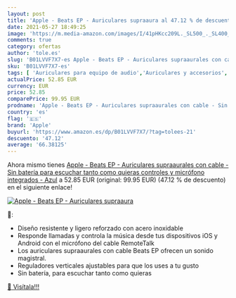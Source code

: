 ```yaml
---
layout: post
title: 'Apple - Beats EP - Auriculares supraaura al 47.12 % de descuento'
date: 2021-05-27 18:49:25
image: 'https://m.media-amazon.com/images/I/41pHKcc209L._SL500_._SL400_.jpg'
comments: true
category: ofertas
author: 'tole.es'
slug: 'B01LVVF7X7-es Apple - Beats EP - Auriculares supraaurales con cable -...'
sku: 'B01LVVF7X7-es'
tags: [ 'Auriculares para equipo de audio','Auriculares y accesorios','Electrónica','apple','auriculares', ]
actualPrice: 52.85 EUR
currency: EUR
price: 52.85
comparePrice: 99.95 EUR
prodname: 'Apple - Beats EP - Auriculares supraaurales con cable - Sin batería para escuchar tanto como quieras  controles y micrófono integrados - Azul'
country: 'es'
flag: '🇪🇸'
brand: 'Apple'
buyurl: 'https://www.amazon.es/dp/B01LVVF7X7/?tag=tolees-21'
descuento: '47.12'
average: '66.38125'
---
```


Ahora mismo tienes [Apple - Beats EP - Auriculares supraaurales con cable - Sin batería para escuchar tanto como quieras  controles y micrófono integrados - Azul](https://www.amazon.es/dp/B01LVVF7X7/?tag=tolees-21) a 52.85 EUR (original: 99.95 EUR) (47.12 %  de descuento) en el siguiente enlace!

[![Apple - Beats EP - Auriculares supraaura](https://m.media-amazon.com/images/I/41pHKcc209L._SL500_._SL400_.jpg)](https://www.amazon.es/dp/B01LVVF7X7/?tag=tolees-21)

🔎:

- Diseño resistente y ligero reforzado con acero inoxidable
- Responde llamadas y controla la música desde tus dispositivos iOS y Android con el micrófono del cable RemoteTalk
- Los auriculares supraaurales con cable Beats EP ofrecen un sonido magistral.
- Reguladores verticales ajustables para que los uses a tu gusto
- Sin batería, para escuchar tanto como quieras

[🛒 Visítala!!!](https://www.amazon.es/dp/B01LVVF7X7/?tag=tolees-21)
